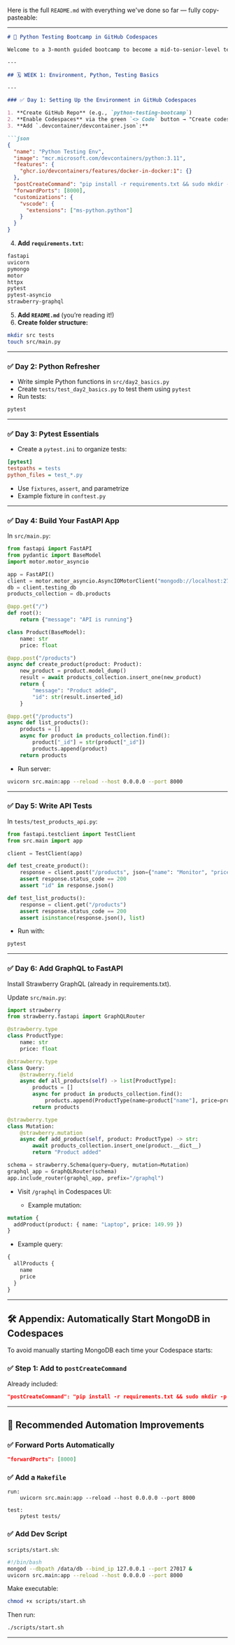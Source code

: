Here is the full `README.md` with everything we've done so far — fully copy-pasteable:

---

````markdown
# 🧪 Python Testing Bootcamp in GitHub Codespaces

Welcome to a 3-month guided bootcamp to become a mid-to-senior-level test engineer using Python, FastAPI, MongoDB, GraphQL, and modern testing tools — all inside **GitHub Codespaces**. This README covers your full journey, step by step.

---

## 🗓️ WEEK 1: Environment, Python, Testing Basics

---

### ✅ Day 1: Setting Up the Environment in GitHub Codespaces

1. **Create GitHub Repo** (e.g., `python-testing-bootcamp`)
2. **Enable Codespaces** via the green `<> Code` button → "Create codespace on main"
3. **Add `.devcontainer/devcontainer.json`:**

```json
{
  "name": "Python Testing Env",
  "image": "mcr.microsoft.com/devcontainers/python:3.11",
  "features": {
    "ghcr.io/devcontainers/features/docker-in-docker:1": {}
  },
  "postCreateCommand": "pip install -r requirements.txt && sudo mkdir -p /data/db && sudo chown -R $(whoami) /data/db && mongod --dbpath /data/db --bind_ip 127.0.0.1 --port 27017 &",
  "forwardPorts": [8000],
  "customizations": {
    "vscode": {
      "extensions": ["ms-python.python"]
    }
  }
}
````

4. **Add `requirements.txt`:**

```txt
fastapi
uvicorn
pymongo
motor
httpx
pytest
pytest-asyncio
strawberry-graphql
```

5. **Add `README.md`** (you’re reading it!)
6. **Create folder structure:**

```bash
mkdir src tests
touch src/main.py
```

---

### ✅ Day 2: Python Refresher

* Write simple Python functions in `src/day2_basics.py`
* Create `tests/test_day2_basics.py` to test them using `pytest`
* Run tests:

```bash
pytest
```

---

### ✅ Day 3: Pytest Essentials

* Create a `pytest.ini` to organize tests:

```ini
[pytest]
testpaths = tests
python_files = test_*.py
```

* Use `fixtures`, `assert`, and parametrize
* Example fixture in `conftest.py`

---

### ✅ Day 4: Build Your FastAPI App

In `src/main.py`:

```python
from fastapi import FastAPI
from pydantic import BaseModel
import motor.motor_asyncio

app = FastAPI()
client = motor.motor_asyncio.AsyncIOMotorClient("mongodb://localhost:27017")
db = client.testing_db
products_collection = db.products

@app.get("/")
def root():
    return {"message": "API is running"}

class Product(BaseModel):
    name: str
    price: float

@app.post("/products")
async def create_product(product: Product):
    new_product = product.model_dump()
    result = await products_collection.insert_one(new_product)
    return {
        "message": "Product added",
        "id": str(result.inserted_id)
    }

@app.get("/products")
async def list_products():
    products = []
    async for product in products_collection.find():
        product["_id"] = str(product["_id"])
        products.append(product)
    return products
```

* Run server:

```bash
uvicorn src.main:app --reload --host 0.0.0.0 --port 8000
```

---

### ✅ Day 5: Write API Tests

In `tests/test_products_api.py`:

```python
from fastapi.testclient import TestClient
from src.main import app

client = TestClient(app)

def test_create_product():
    response = client.post("/products", json={"name": "Monitor", "price": 299.99})
    assert response.status_code == 200
    assert "id" in response.json()

def test_list_products():
    response = client.get("/products")
    assert response.status_code == 200
    assert isinstance(response.json(), list)
```

* Run with:

```bash
pytest
```

---

### ✅ Day 6: Add GraphQL to FastAPI

Install Strawberry GraphQL (already in requirements.txt).

Update `src/main.py`:

```python
import strawberry
from strawberry.fastapi import GraphQLRouter

@strawberry.type
class ProductType:
    name: str
    price: float

@strawberry.type
class Query:
    @strawberry.field
    async def all_products(self) -> list[ProductType]:
        products = []
        async for product in products_collection.find():
            products.append(ProductType(name=product["name"], price=product["price"]))
        return products

@strawberry.type
class Mutation:
    @strawberry.mutation
    async def add_product(self, product: ProductType) -> str:
        await products_collection.insert_one(product.__dict__)
        return "Product added"

schema = strawberry.Schema(query=Query, mutation=Mutation)
graphql_app = GraphQLRouter(schema)
app.include_router(graphql_app, prefix="/graphql")
```

* Visit `/graphql` in Codespaces UI:

  * Example mutation:

```graphql
mutation {
  addProduct(product: { name: "Laptop", price: 149.99 })
}
```

* Example query:

```graphql
{
  allProducts {
    name
    price
  }
}
```

---

## 🛠️ Appendix: Automatically Start MongoDB in Codespaces

To avoid manually starting MongoDB each time your Codespace starts:

### ✅ Step 1: Add to `postCreateCommand`

Already included:

```json
"postCreateCommand": "pip install -r requirements.txt && sudo mkdir -p /data/db && sudo chown -R $(whoami) /data/db && mongod --dbpath /data/db --bind_ip 127.0.0.1 --port 27017 &"
```

---

## 🔄 Recommended Automation Improvements

### ✅ Forward Ports Automatically

```json
"forwardPorts": [8000]
```

### ✅ Add a `Makefile`

```make
run:
	uvicorn src.main:app --reload --host 0.0.0.0 --port 8000

test:
	pytest tests/
```

### ✅ Add Dev Script

`scripts/start.sh`:

```bash
#!/bin/bash
mongod --dbpath /data/db --bind_ip 127.0.0.1 --port 27017 &
uvicorn src.main:app --reload --host 0.0.0.0 --port 8000
```

Make executable:

```bash
chmod +x scripts/start.sh
```

Then run:

```bash
./scripts/start.sh
```

---
